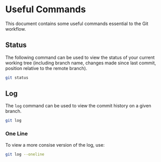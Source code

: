 # Useful Commands

This document contains some useful commands essential to the Git workflow.

## Status

The following command can be used to view the status of your current working
tree (including branch name, changes made since last commit, position relative to
the remote branch).

```sh
git status
```

## Log

The `log` command can be used to view the commit history on a given branch.

```sh
git log
```

### One Line

To view a more consise version of the log, use:

```sh
git log --oneline
```
